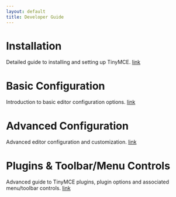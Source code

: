 ```yaml
---
layout: default
title: Developer Guide
---
```


# Installation

Detailed guide to installing and setting up TinyMCE. [link](./install/)



# Basic Configuration

Introduction to basic editor configuration options. [link](./configure/)



# Advanced Configuration

Advanced editor configuration and customization. [link](./customize/)



# Plugins & Toolbar/Menu Controls

Advanced guide to TinyMCE plugins, plugin options and associated menu/toolbar controls. [link](./customize/plugins/)
